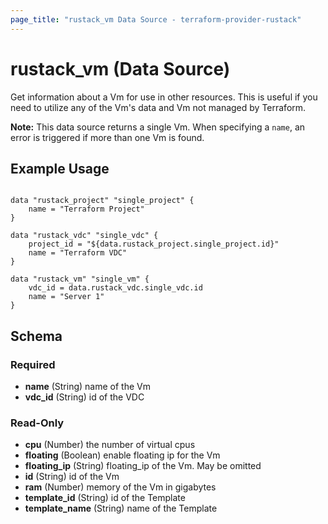 ```yaml
---
page_title: "rustack_vm Data Source - terraform-provider-rustack"
---
```

# rustack_vm (Data Source)

Get information about a Vm for use in other resources. 
This is useful if you need to utilize any of the Vm's data and Vm not managed by Terraform.

**Note:** This data source returns a single Vm. When specifying a `name`, an
error is triggered if more than one Vm is found.

## Example Usage

```hcl

data "rustack_project" "single_project" {
    name = "Terraform Project"
}

data "rustack_vdc" "single_vdc" {
    project_id = "${data.rustack_project.single_project.id}"
    name = "Terraform VDC"
}

data "rustack_vm" "single_vm" {
    vdc_id = data.rustack_vdc.single_vdc.id
    name = "Server 1"
}

```

## Schema

### Required

- **name** (String) name of the Vm
- **vdc_id** (String) id of the VDC

### Read-Only

- **cpu** (Number) the number of virtual cpus
- **floating** (Boolean) enable floating ip for the Vm
- **floating_ip** (String) floating_ip of the Vm. May be omitted
- **id** (String) id of the Vm
- **ram** (Number) memory of the Vm in gigabytes
- **template_id** (String) id of the Template
- **template_name** (String) name of the Template
